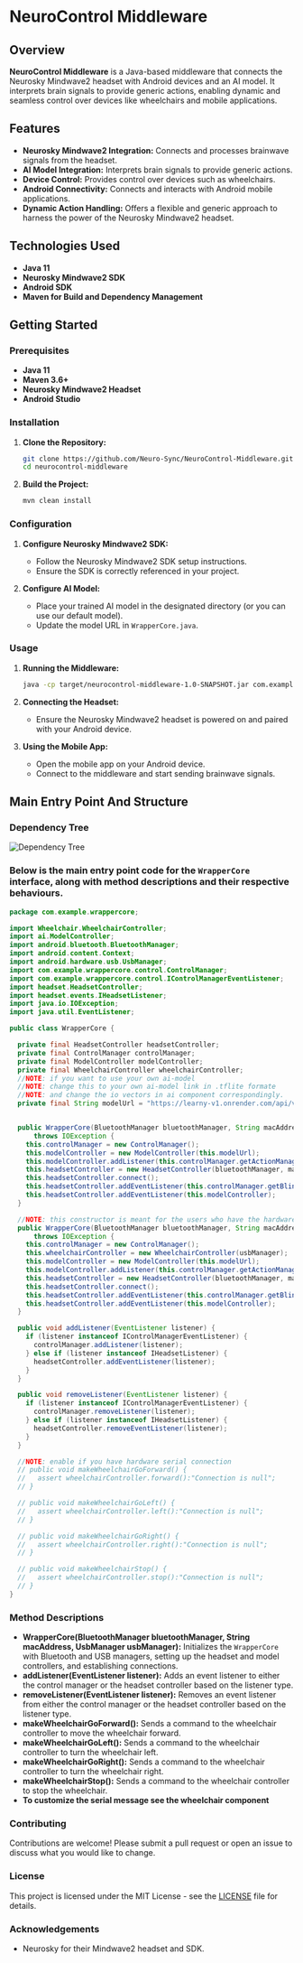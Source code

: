 # NeuroControl Middleware

## Overview

**NeuroControl Middleware** is a Java-based middleware that connects the Neurosky Mindwave2 headset with Android devices and an AI model. It interprets brain signals to provide generic actions, enabling dynamic and seamless control over devices like wheelchairs and mobile applications.

## Features

- **Neurosky Mindwave2 Integration:** Connects and processes brainwave signals from the headset.
- **AI Model Integration:** Interprets brain signals to provide generic actions.
- **Device Control:** Provides control over devices such as wheelchairs.
- **Android Connectivity:** Connects and interacts with Android mobile applications.
- **Dynamic Action Handling:** Offers a flexible and generic approach to harness the power of the Neurosky Mindwave2 headset.

## Technologies Used

- **Java 11**
- **Neurosky Mindwave2 SDK**
- **Android SDK**
- **Maven for Build and Dependency Management**

## Getting Started

### Prerequisites

- **Java 11**
- **Maven 3.6+**
- **Neurosky Mindwave2 Headset**
- **Android Studio**

### Installation

1. **Clone the Repository:**
   ```sh
   git clone https://github.com/Neuro-Sync/NeuroControl-Middleware.git
   cd neurocontrol-middleware
   ```

2. **Build the Project:**
   ```sh
   mvn clean install
   ```

### Configuration

1. **Configure Neurosky Mindwave2 SDK:**
   - Follow the Neurosky Mindwave2 SDK setup instructions.
   - Ensure the SDK is correctly referenced in your project.

2. **Configure AI Model:**
   - Place your trained AI model in the designated directory (or you can use our default model).
   - Update the model URL in `WrapperCore.java`.

### Usage

1. **Running the Middleware:**
   ```sh
   java -cp target/neurocontrol-middleware-1.0-SNAPSHOT.jar com.example.wrappercore.WrapperCore
   ```

2. **Connecting the Headset:**
   - Ensure the Neurosky Mindwave2 headset is powered on and paired with your Android device.

3. **Using the Mobile App:**
   - Open the mobile app on your Android device.
   - Connect to the middleware and start sending brainwave signals.

## Main Entry Point And Structure

### Dependency Tree
![Dependency Tree](https://github.com/user-attachments/assets/2f5caf8b-79cc-4a19-9264-b0954a53fbb9)

### Below is the main entry point code for the `WrapperCore` interface, along with method descriptions and their respective behaviours.

```java
package com.example.wrappercore;

import Wheelchair.WheelchairController;
import ai.ModelController;
import android.bluetooth.BluetoothManager;
import android.content.Context;
import android.hardware.usb.UsbManager;
import com.example.wrappercore.control.ControlManager;
import com.example.wrappercore.control.IControlManagerEventListener;
import headset.HeadsetController;
import headset.events.IHeadsetListener;
import java.io.IOException;
import java.util.EventListener;

public class WrapperCore {

  private final HeadsetController headsetController;
  private final ControlManager controlManager;
  private final ModelController modelController;
  private final WheelchairController wheelchairController;
  //NOTE: if you want to use your own ai-model
  //NOTE: change this to your own ai-model link in .tflite formate 
  //NOTE: and change the io vectors in ai component correspondingly.
  private final String modelUrl = "https://learny-v1.onrender.com/api/v1/downloadModel";


  public WrapperCore(BluetoothManager bluetoothManager, String macAddress)
      throws IOException {
    this.controlManager = new ControlManager();
    this.modelController = new ModelController(this.modelUrl);
    this.modelController.addListener(this.controlManager.getActionManager());
    this.headsetController = new HeadsetController(bluetoothManager, macAddress);
    this.headsetController.connect();
    this.headsetController.addEventListener(this.controlManager.getBlinkManager());
    this.headsetController.addEventListener(this.modelController);
  }

  //NOTE: this constructor is meant for the users who have the hardware (wheelchair) serial connection
  public WrapperCore(BluetoothManager bluetoothManager, String macAddress, UsbManager usbManager)
      throws IOException {
    this.controlManager = new ControlManager();
    this.wheelchairController = new WheelchairController(usbManager);
    this.modelController = new ModelController(this.modelUrl);
    this.modelController.addListener(this.controlManager.getActionManager());
    this.headsetController = new HeadsetController(bluetoothManager, macAddress);
    this.headsetController.connect();
    this.headsetController.addEventListener(this.controlManager.getBlinkManager());
    this.headsetController.addEventListener(this.modelController);
  }

  public void addListener(EventListener listener) {
    if (listener instanceof IControlManagerEventListener) {
      controlManager.addListener(listener);
    } else if (listener instanceof IHeadsetListener) {
      headsetController.addEventListener(listener);
    }
  }

  public void removeListener(EventListener listener) {
    if (listener instanceof IControlManagerEventListener) {
      controlManager.removeListener(listener);
    } else if (listener instanceof IHeadsetListener) {
      headsetController.removeEventListener(listener);
    }
  }

  //NOTE: enable if you have hardware serial connection
  // public void makeWheelchairGoForward() {
  //   assert wheelchairController.forward():"Connection is null";
  // }

  // public void makeWheelchairGoLeft() {
  //   assert wheelchairController.left():"Connection is null";
  // }

  // public void makeWheelchairGoRight() {
  //   assert wheelchairController.right():"Connection is null";
  // }

  // public void makeWheelchairStop() {
  //   assert wheelchairController.stop():"Connection is null";
  // }
}
```

### Method Descriptions

- **WrapperCore(BluetoothManager bluetoothManager, String macAddress, UsbManager usbManager):** Initializes the `WrapperCore` with Bluetooth and USB managers, setting up the headset and model controllers, and establishing connections.
- **addListener(EventListener listener):** Adds an event listener to either the control manager or the headset controller based on the listener type.
- **removeListener(EventListener listener):** Removes an event listener from either the control manager or the headset controller based on the listener type.
- **makeWheelchairGoForward():** Sends a command to the wheelchair controller to move the wheelchair forward.
- **makeWheelchairGoLeft():** Sends a command to the wheelchair controller to turn the wheelchair left.
- **makeWheelchairGoRight():** Sends a command to the wheelchair controller to turn the wheelchair right.
- **makeWheelchairStop():** Sends a command to the wheelchair controller to stop the wheelchair.
- **To customize the serial message see the wheelchair component**
### Contributing

Contributions are welcome! Please submit a pull request or open an issue to discuss what you would like to change.

### License

This project is licensed under the MIT License - see the [LICENSE](https://choosealicense.com/licenses/mit/) file for details.

### Acknowledgements

- Neurosky for their Mindwave2 headset and SDK.
